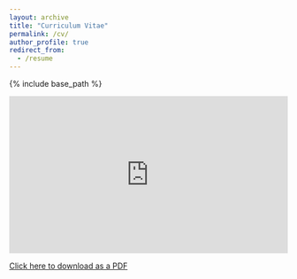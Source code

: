 ```yaml
---
layout: archive
title: "Curriculum Vitae"
permalink: /cv/
author_profile: true
redirect_from:
  - /resume
---
```


{% include base_path %}

<div style="position: relative; width: 100%; padding-top: 56.25%; height: 0;">
    <iframe src="https://drive.google.com/file/d/1l_LpEl1i7L_DHD7WGiPqyvoQtWlRNxCs/preview" width="640" height="480" allow="autoplay" style="position: absolute; top: 0; left: 0; width: 100%; height: 100%; border: none;"></iframe>
</div>

<p><a href="https://drive.google.com/uc?export=download&id=1l_LpEl1i7L_DHD7WGiPqyvoQtWlRNxCs" target="_blank">Click here to download as a PDF</a></p>

